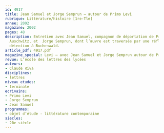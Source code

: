 ```yaml
---
id: 4917
title: Jean Samuel et Jorge Semprun – autour de Primo Levi
rubrique: Littérature/histoire [1re-Tle]
annee: 2002
magazine: 2002
pages: 48
description: Entretien avec Jean Samuel, compagnon de déportation de Primo Levi à
  Auschwitz, et  Jorge Semprun, dont l’œuvre est traversée par une réflexion sur sa
  détention à Buchenwald.
article_pdf: 4917.pdf
magazine_special: Levi – avec Jean Samuel et Jorge Semprun autour de Primo Levi
revue: L’école des lettres des lycées
auteurs:
- Claude Riva
disciplines:
- lettres
niveau_etudes:
- terminale
ecrivains:
- Primo Levi
- Jorge Semprun
- Jean Samuel
programmes:
- objet d’étude - littérature contemporaine
siecles:
- 20e siècle
---
```

